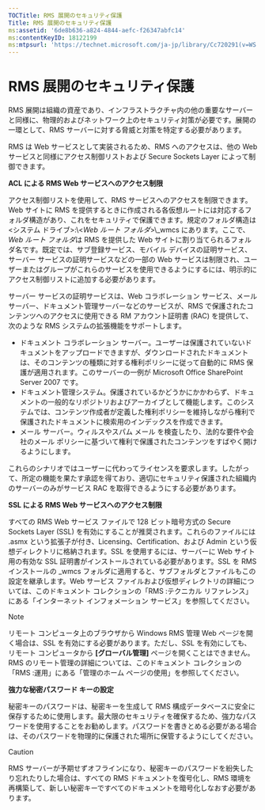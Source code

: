 ```yaml
---
TOCTitle: RMS 展開のセキュリティ保護
Title: RMS 展開のセキュリティ保護
ms:assetid: '6de8b636-a824-4844-aefc-f26347abfc14'
ms:contentKeyID: 18122199
ms:mtpsurl: 'https://technet.microsoft.com/ja-jp/library/Cc720291(v=WS.10)'
---
```


RMS 展開のセキュリティ保護
==========================

RMS 展開は組織の資産であり、インフラストラクチャ内の他の重要なサーバーと同様に、物理的およびネットワーク上のセキュリティ対策が必要です。展開の一環として、RMS サーバーに対する脅威と対策を特定する必要があります。

RMS は Web サービスとして実装されるため、RMS へのアクセスは、他の Web サービスと同様にアクセス制御リストおよび Secure Sockets Layer によって制御できます。

**ACL による RMS Web サービスへのアクセス制限**

アクセス制御リストを使用して、RMS サービスへのアクセスを制限できます。Web サイトに RMS を提供するときに作成される各仮想ルートには対応するフォルダ構造があり、これをセキュリティで保護できます。規定のフォルダ構造は &lt;システム ドライブ&gt;:\\&lt;*Web ルート フォルダ*&gt;\\\_wmcs にあります。ここで、*Web ルート フォルダ*は RMS を提供した Web サイトに割り当てられるフォルダ名です。既定では、サブ登録サービス、モバイル デバイスの証明サービス、サーバー サービスの証明サービスなどの一部の Web サービスは制限され、ユーザーまたはグループがこれらのサービスを使用できるようにするには、明示的にアクセス制御リストに追加する必要があります。

サーバー サービスの証明サービスは、Web コラボレーション サービス、メール サーバー、ドキュメント管理サーバーなどのサービスが、RMS で保護されたコンテンツへのアクセスに使用できる RM アカウント証明書 (RAC) を提供して、次のような RMS システムの拡張機能をサポートします。

-   ドキュメント コラボレーション サーバー。ユーザーは保護されていないドキュメントをアップロードできますが、ダウンロードされたドキュメントは、そのコンテンツの種類に対する権利ポリシーに従って自動的に RMS 保護が適用されます。このサーバーの一例が Microsoft Office SharePoint Server 2007 です。
-   ドキュメント管理システム。保護されているかどうかにかかわらず、ドキュメントの一般的なリポジトリおよびアーカイブとして機能します。このシステムでは、コンテンツ作成者が定義した権利ポリシーを維持しながら権利で保護されたドキュメントに検索用のインデックスを作成できます。
-   メール サーバー。ウィルスやスパム メール を検査したり、法的な要件や会社のメール ポリシーに基づいて権利で保護されたコンテンツをすばやく開けるようにします。

これらのシナリオではユーザーに代わってライセンスを要求します。したがって、所定の機能を果たす承認を得ており、適切にセキュリティ保護された組織内のサーバーのみがサービス RAC を取得できるようにする必要があります。

**SSL による RMS Web サービスへのアクセス制限**

すべての RMS Web サービス ファイルで 128 ビット暗号方式の Secure Sockets Layer (SSL) を有効にすることが推奨されます。これらのファイルには .asmx という拡張子が付き、Licensing、Certification、および Admin という仮想ディレクトリに格納されます。SSL を使用するには、サーバーに Web サイト用の有効な SSL 証明書がインストールされている必要があります。SSL を RMS インストールの \_wmcs フォルダに適用すると、サブフォルダとファイルもこの設定を継承します。Web サービス ファイルおよび仮想ディレクトリの詳細については、このドキュメント コレクションの「RMS :テクニカル リファレンス」にある「インターネット インフォメーション サービス」を参照してください。

> [!NOTE]  
>  リモート コンピュータ上のブラウザから Windows RMS 管理 Web ページを開く場合は、SSL を有効にする必要があります。ただし、SSL を有効にしても、リモート コンピュータから **\[グローバル管理\]** ページを開くことはできません。RMS のリモート管理の詳細については、このドキュメント コレクションの「RMS :運用」にある「管理のホーム ページの使用」を参照してください。 

**強力な秘密パスワード キーの設定**

秘密キーのパスワードは、秘密キーを生成して RMS 構成データベースに安全に保存するために使用します。最大限のセキュリティを確保するため、強力なパスワードを使用することをお勧めします。パスワードを書きとめる必要がある場合は、そのパスワードを物理的に保護された場所に保管するようにしてください。

> [!Caution]  
>  RMS サーバーが予期せずオフラインになり、秘密キーのパスワードを紛失したり忘れたりした場合は、すべての RMS ドキュメントを復号化し、RMS 環境を再構築して、新しい秘密キーですべてのドキュメントを暗号化しなおす必要があります。 
